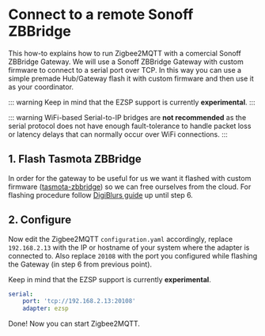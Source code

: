 # Connect to a remote Sonoff ZBBridge

This how-to explains how to run Zigbee2MQTT with a comercial Sonoff ZBBridge Gateway.
We will use a Sonoff ZBBridge Gateway with custom firmware to connect to a serial port over TCP.
In this way you can use a simple premade Hub/Gateway flash it with custom firmware and then use it as your coordinator.

::: warning
Keep in mind that the EZSP support is currently **experimental**.
:::

::: warning
WiFi-based Serial-to-IP bridges are **not recommended** as the serial protocol does not have enough fault-tolerance to handle packet loss or latency delays that can normally occur over WiFi connections.
:::

## 1. Flash Tasmota ZBBridge

In order for the gateway to be useful for us we want it flashed with custom firmware ([tasmota-zbbridge](https://tasmota.github.io/docs/Zigbee/)) so we can free ourselves from the cloud.
For flashing procedure follow [DigiBlurs guide](https://www.digiblur.com/2020/07/how-to-use-sonoff-zigbee-bridge-with.html) up until step 6.

## 2. Configure

Now edit the Zigbee2MQTT `configuration.yaml` accordingly, replace `192.168.2.13` with the IP or hostname of your system where the adapter is connected to. Also replace `20108` with the port you configured while flashing the Gateway (in step 6 from previous point).

Keep in mind that the EZSP support is currently **experimental**.

```yaml
serial:
    port: 'tcp://192.168.2.13:20108'
    adapter: ezsp
```

Done! Now you can start Zigbee2MQTT.
